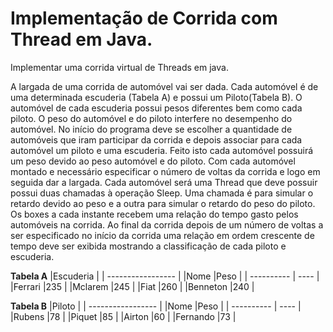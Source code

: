 # Implementação de Corrida com Thread em Java.

Implementar uma corrida virtual de Threads em java.

A largada de uma corrida de automóvel vai ser dada. 
Cada automóvel é de uma determinada escuderia (Tabela A) e possui um Piloto(Tabela B). 
O automóvel de cada escuderia possui pesos diferentes bem como cada piloto. 
O peso do automóvel e do piloto interfere no desempenho do automóvel.
No início do programa deve se escolher a quantidade de automóveis que iram participar da corrida e depois associar para cada automóvel um piloto e uma escuderia. 
Feito isto cada automóvel possuirá um peso devido ao peso automóvel e do piloto.
Com cada automóvel montado e necessário especificar o número de voltas da corrida e logo em seguida dar a largada.
Cada automóvel será uma Thread que deve possuir possui duas chamadas à operação Sleep. 
Uma chamada é para simular o retardo devido ao peso e a outra para simular o retardo do peso do piloto. 
Os boxes a cada instante recebem uma relação do tempo gasto pelos automóveis na corrida. 
Ao final da corrida depois de um número de voltas a ser especificado no início da corrida uma relação em ordem crescente de tempo deve ser exibida mostrando a classificação de cada piloto e escuderia.


**Tabela A**
|Escuderia          |
| ----------------- |
|Nome        |Peso  |
| ---------- | ---- |
|Ferrari     |235   |
|Mclarem     |245   |
|Fiat        |260   |
|Benneton    |240   |

**Tabela B**
|Piloto             |
| ----------------- |
|Nome        |Peso  |
| ---------- | ---- |
|Rubens      |78    |
|Piquet      |85    |
|Airton      |60    |
|Fernando    |73    |


